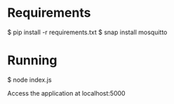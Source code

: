 # Requirements
$ pip install -r requirements.txt
$ snap install mosquitto


# Running
$ node index.js


Access the application at localhost:5000
